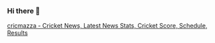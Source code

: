 ### Hi there 👋

<!--
**cricmazza/cricmazza** is a ✨ _special_ ✨ repository because its `README.md` (this file) appears on your GitHub profile.

### cricmazza --!>

<a href="https://cricmazza.com/">cricmazza - Cricket News, Latest News Stats, Cricket Score, Schedule, Results</a>


